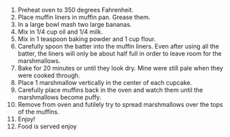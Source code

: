 1. Preheat oven to 350 degrees Fahrenheit.
2. Place muffin liners in muffin pan. Grease them.
3. In a large bowl mash two large bananas.
4. Mix in 1/4 cup oil and 1/4 milk.
5. Mix in 1 teaspoon baking powder and 1 cup flour.
6. Carefully spoon the batter into the muffin liners. Even after using all the batter, the liners will only be about half full in order to leave room for the marshmallows.
7. Bake for 20 minutes or until they look dry. Mine were still pale when they were cooked through.
8. Place 1 marshmallow vertically in the center of each cupcake.
9. Carefully place muffins back in the oven and watch them until the marshmallows become puffy.
10. Remove from oven and futilely try to spread marshmallows over the tops of the muffins.
11. Enjoy!
12. Food is served enjoy
